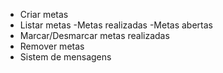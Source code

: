 - Criar metas
- Listar metas
    -Metas realizadas
    -Metas abertas
- Marcar/Desmarcar metas realizadas
- Remover metas
- Sistem de mensagens